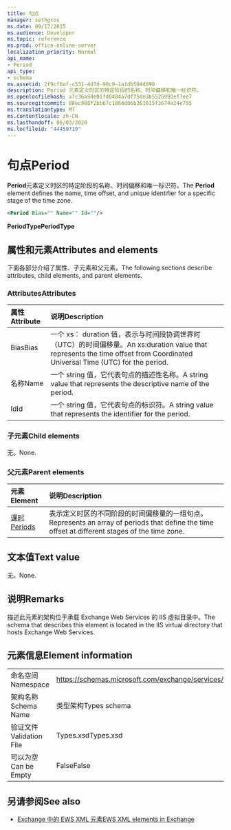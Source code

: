 ```yaml
---
title: 句点
manager: sethgros
ms.date: 09/17/2015
ms.audience: Developer
ms.topic: reference
ms.prod: office-online-server
localization_priority: Normal
api_name:
- Period
api_type:
- schema
ms.assetid: 2f9cf6af-c531-4d7d-90c9-1a1db504d890
description: Period 元素定义时区的特定阶段的名称、时间偏移和唯一标识符。
ms.openlocfilehash: a7c36a9de01fd0484a7df75de3b5525992ef7ee7
ms.sourcegitcommit: 88ec988f2bb67c1866d06b361615f3674a24e795
ms.translationtype: MT
ms.contentlocale: zh-CN
ms.lasthandoff: 06/03/2020
ms.locfileid: "44459719"
---
```

# <a name="period"></a><span data-ttu-id="2d786-103">句点</span><span class="sxs-lookup"><span data-stu-id="2d786-103">Period</span></span>

<span data-ttu-id="2d786-104">**Period**元素定义时区的特定阶段的名称、时间偏移和唯一标识符。</span><span class="sxs-lookup"><span data-stu-id="2d786-104">The **Period** element defines the name, time offset, and unique identifier for a specific stage of the time zone.</span></span> 
  
```xml
<Period Bias="" Name="" Id=""/>
```

 <span data-ttu-id="2d786-105">**PeriodType**</span><span class="sxs-lookup"><span data-stu-id="2d786-105">**PeriodType**</span></span>
## <a name="attributes-and-elements"></a><span data-ttu-id="2d786-106">属性和元素</span><span class="sxs-lookup"><span data-stu-id="2d786-106">Attributes and elements</span></span>

<span data-ttu-id="2d786-107">下面各部分介绍了属性、子元素和父元素。</span><span class="sxs-lookup"><span data-stu-id="2d786-107">The following sections describe attributes, child elements, and parent elements.</span></span>
  
### <a name="attributes"></a><span data-ttu-id="2d786-108">Attributes</span><span class="sxs-lookup"><span data-stu-id="2d786-108">Attributes</span></span>

|<span data-ttu-id="2d786-109">**属性**</span><span class="sxs-lookup"><span data-stu-id="2d786-109">**Attribute**</span></span>|<span data-ttu-id="2d786-110">**说明**</span><span class="sxs-lookup"><span data-stu-id="2d786-110">**Description**</span></span>|
|:-----|:-----|
|<span data-ttu-id="2d786-111">Bias</span><span class="sxs-lookup"><span data-stu-id="2d786-111">Bias</span></span>  <br/> |<span data-ttu-id="2d786-112">一个 xs： duration 值，表示与时间段协调世界时（UTC）的时间偏移量。</span><span class="sxs-lookup"><span data-stu-id="2d786-112">An xs:duration value that represents the time offset from Coordinated Universal Time (UTC) for the period.</span></span>  <br/> |
|<span data-ttu-id="2d786-113">名称</span><span class="sxs-lookup"><span data-stu-id="2d786-113">Name</span></span>  <br/> |<span data-ttu-id="2d786-114">一个 string 值，它代表句点的描述性名称。</span><span class="sxs-lookup"><span data-stu-id="2d786-114">A string value that represents the descriptive name of the period.</span></span>  <br/> |
|<span data-ttu-id="2d786-115">Id</span><span class="sxs-lookup"><span data-stu-id="2d786-115">Id</span></span>  <br/> |<span data-ttu-id="2d786-116">一个 string 值，它代表句点的标识符。</span><span class="sxs-lookup"><span data-stu-id="2d786-116">A string value that represents the identifier for the period.</span></span>  <br/> |
   
### <a name="child-elements"></a><span data-ttu-id="2d786-117">子元素</span><span class="sxs-lookup"><span data-stu-id="2d786-117">Child elements</span></span>

<span data-ttu-id="2d786-118">无。</span><span class="sxs-lookup"><span data-stu-id="2d786-118">None.</span></span>
  
### <a name="parent-elements"></a><span data-ttu-id="2d786-119">父元素</span><span class="sxs-lookup"><span data-stu-id="2d786-119">Parent elements</span></span>

|<span data-ttu-id="2d786-120">**元素**</span><span class="sxs-lookup"><span data-stu-id="2d786-120">**Element**</span></span>|<span data-ttu-id="2d786-121">**说明**</span><span class="sxs-lookup"><span data-stu-id="2d786-121">**Description**</span></span>|
|:-----|:-----|
|[<span data-ttu-id="2d786-122">课时</span><span class="sxs-lookup"><span data-stu-id="2d786-122">Periods</span></span>](periods.md) <br/> |<span data-ttu-id="2d786-123">表示定义时区的不同阶段的时间偏移量的一组句点。</span><span class="sxs-lookup"><span data-stu-id="2d786-123">Represents an array of periods that define the time offset at different stages of the time zone.</span></span>  <br/> |
   
## <a name="text-value"></a><span data-ttu-id="2d786-124">文本值</span><span class="sxs-lookup"><span data-stu-id="2d786-124">Text value</span></span>

<span data-ttu-id="2d786-125">无。</span><span class="sxs-lookup"><span data-stu-id="2d786-125">None.</span></span>
  
## <a name="remarks"></a><span data-ttu-id="2d786-126">说明</span><span class="sxs-lookup"><span data-stu-id="2d786-126">Remarks</span></span>

<span data-ttu-id="2d786-127">描述此元素的架构位于承载 Exchange Web Services 的 IIS 虚拟目录中。</span><span class="sxs-lookup"><span data-stu-id="2d786-127">The schema that describes this element is located in the IIS virtual directory that hosts Exchange Web Services.</span></span>
  
## <a name="element-information"></a><span data-ttu-id="2d786-128">元素信息</span><span class="sxs-lookup"><span data-stu-id="2d786-128">Element information</span></span>

|||
|:-----|:-----|
|<span data-ttu-id="2d786-129">命名空间</span><span class="sxs-lookup"><span data-stu-id="2d786-129">Namespace</span></span>  <br/> |https://schemas.microsoft.com/exchange/services/2006/types  <br/> |
|<span data-ttu-id="2d786-130">架构名称</span><span class="sxs-lookup"><span data-stu-id="2d786-130">Schema Name</span></span>  <br/> |<span data-ttu-id="2d786-131">类型架构</span><span class="sxs-lookup"><span data-stu-id="2d786-131">Types schema</span></span>  <br/> |
|<span data-ttu-id="2d786-132">验证文件</span><span class="sxs-lookup"><span data-stu-id="2d786-132">Validation File</span></span>  <br/> |<span data-ttu-id="2d786-133">Types.xsd</span><span class="sxs-lookup"><span data-stu-id="2d786-133">Types.xsd</span></span>  <br/> |
|<span data-ttu-id="2d786-134">可以为空</span><span class="sxs-lookup"><span data-stu-id="2d786-134">Can be Empty</span></span>  <br/> |<span data-ttu-id="2d786-135">False</span><span class="sxs-lookup"><span data-stu-id="2d786-135">False</span></span>  <br/> |
   
## <a name="see-also"></a><span data-ttu-id="2d786-136">另请参阅</span><span class="sxs-lookup"><span data-stu-id="2d786-136">See also</span></span>



- [<span data-ttu-id="2d786-137">Exchange 中的 EWS XML 元素</span><span class="sxs-lookup"><span data-stu-id="2d786-137">EWS XML elements in Exchange</span></span>](ews-xml-elements-in-exchange.md)

